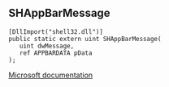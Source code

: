 ## SHAppBarMessage

```
[DllImport("shell32.dll")]
public static extern uint SHAppBarMessage(
   uint dwMessage,
   ref APPBARDATA pData
);
```

[Microsoft documentation](https://docs.microsoft.com/en-us/windows/win32/api/shellapi/nf-shellapi-shappbarmessage)
